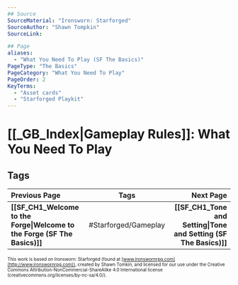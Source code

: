 ```yaml
---
## Source
SourceMaterial: "Ironsworn: Starforged"
SourceAuthor: "Shawn Tompkin"
SourceLink: 

## Page
aliases:
  - "What You Need To Play (SF The Basics)"
PageType: "The Basics"
PageCategory: "What You Need To Play"
PageOrder: 2
KeyTerms:
  - "Asset cards"
  - "Starforged Playkit"
---
```

# [[_GB_Index|Gameplay Rules]]: What You Need To Play


## Tags
| Previous Page | Tags | Next Page |
|:--- |:---:| ---:|
| **[[SF_CH1_Welcome to the Forge\|Welcome to the Forge (SF The Basics)]]** | #Starforged/Gameplay | **[[SF_CH1_Tone and Setting\|Tone and Setting (SF The Basics)]]** |

<font size=-2>This work is based on Ironsworn: Starforged (found at [www.ironswornrpg.com](http://www.ironswornrpg.com)), created by Shawn Tomkin, and licensed for our use under the Creative Commons Attribution-NonCommercial-ShareAlike 4.0 International license  (creativecommons.org/licenses/by-nc-sa/4.0/).</font>
